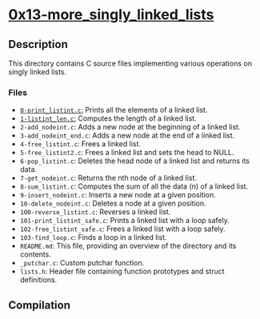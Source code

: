 # [0x13-more_singly_linked_lists](https://github.com/DamilolaALX/alx-low_level_programming/0x13-more_singly_linked_lists)

## Description
This directory contains C source files implementing various operations on singly linked lists.

### Files
- [`0-print_listint.c`:](https://github.com/DamilolaALX/alx-low_level_programming/0x13-more_singly_linked_lists/blob/master/0-print_listint.c)
 Prints all the elements of a linked list.
- [`1-listint_len.c`:](https://github.com/DamilolaALX/alx-low_level_programming/0x13-more_singly_linked_lists/blob/master/1-listint_len.c) Computes the length of a linked list.
- `2-add_nodeint.c`: Adds a new node at the beginning of a linked list.
- `3-add_nodeint_end.c`: Adds a new node at the end of a linked list.
- `4-free_listint.c`: Frees a linked list.
- `5-free_listint2.c`: Frees a linked list and sets the head to NULL.
- `6-pop_listint.c`: Deletes the head node of a linked list and returns its data.
- `7-get_nodeint.c`: Returns the nth node of a linked list.
- `8-sum_listint.c`: Computes the sum of all the data (n) of a linked list.
- `9-insert_nodeint.c`: Inserts a new node at a given position.
- `10-delete_nodeint.c`: Deletes a node at a given position.
- `100-reverse_listint.c`: Reverses a linked list.
- `101-print_listint_safe.c`: Prints a linked list with a loop safely.
- `102-free_listint_safe.c`: Frees a linked list with a loop safely.
- `103-find_loop.c`: Finds a loop in a linked list.
- `README.md`: This file, providing an overview of the directory and its contents.
- `_putchar.c`: Custom putchar function.
- `lists.h`: Header file containing function prototypes and struct definitions.

## Compilation
